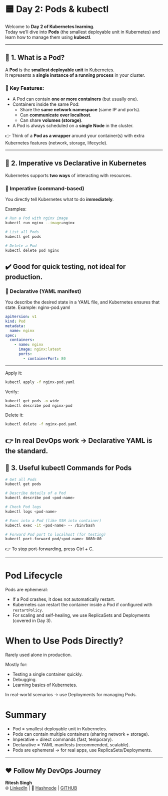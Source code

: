 # 🟦 Day 2: Pods & kubectl

Welcome to **Day 2 of Kubernetes learning**.  
Today we’ll dive into **Pods** (the smallest deployable unit in Kubernetes) and learn how to manage them using **kubectl**.

---

## 📌 1. What is a Pod?

A **Pod** is the **smallest deployable unit** in Kubernetes.  
It represents a **single instance of a running process** in your cluster.

### 🔹 Key Features:
- A Pod can contain **one or more containers** (but usually one).
- Containers inside the same Pod:
  - Share the **same network namespace** (same IP and ports).
  - Can **communicate over localhost**.
  - Can share **volumes (storage)**.
- A Pod is always scheduled on a **single Node** in the cluster.

👉 Think of a **Pod as a wrapper** around your container(s) with extra Kubernetes features (network, storage, lifecycle).

---

## 📌 2. Imperative vs Declarative in Kubernetes

Kubernetes supports **two ways** of interacting with resources.

### 🔹 Imperative (command-based)
You directly tell Kubernetes what to do **immediately**.

Examples:
```bash
# Run a Pod with nginx image
kubectl run nginx --image=nginx

# List all Pods
kubectl get pods

# Delete a Pod
kubectl delete pod nginx
```
✔️ Good for quick testing, not ideal for production.
---
### 🔹 Declarative (YAML manifest)
You describe the desired state in a YAML file, and Kubernetes ensures that state.
Example: nginx-pod.yaml

```yaml
apiVersion: v1
kind: Pod
metadata:
  name: nginx
spec:
  containers:
    - name: nginx
      image: nginx:latest
      ports:
        - containerPort: 80
```

---
Apply it:
```bash
kubectl apply -f nginx-pod.yaml
```
Verify:
```bash
kubectl get pods -o wide
kubectl describe pod nginx-pod
```
Delete it:
```bash
kubectl delete -f nginx-pod.yaml
```
👉 In real DevOps work → Declarative YAML is the standard.
---
## 📌 3. Useful kubectl Commands for Pods
```bash
# Get all Pods
kubectl get pods

# Describe details of a Pod
kubectl describe pod <pod-name>

# Check Pod logs
kubectl logs <pod-name>

# Exec into a Pod (like SSH into container)
kubectl exec -it <pod-name> -- /bin/bash

# Forward Pod port to localhost (for testing)
kubectl port-forward pod/<pod-name> 8080:80
```
👉 To stop port-forwarding, press Ctrl + C.

---

# Pod Lifecycle

Pods are ephemeral:

- If a Pod crashes, it does not automatically restart.
- Kubernetes can restart the container inside a Pod if configured with `restartPolicy`.
- For scaling and self-healing, we use ReplicaSets and Deployments (covered in Day 3).

# When to Use Pods Directly?

Rarely used alone in production.

Mostly for:

- Testing a single container quickly.
- Debugging.
- Learning basics of Kubernetes.

In real-world scenarios → use Deployments for managing Pods.

# Summary

- Pod = smallest deployable unit in Kubernetes.
- Pods can contain multiple containers (sharing network + storage).
- Imperative = direct commands (fast, temporary).
- Declarative = YAML manifests (recommended, scalable).
- Pods are ephemeral → for real apps, use ReplicaSets/Deployments.
---

## ❤️ Follow My DevOps Journey
**Ritesh Singh**  
🌐 [LinkedIn](https://www.linkedin.com/in/ritesh-singh-092b84340/) | 📝 [Hashnode](https://ritesh-devops.hashnode.dev/) | [GITHUB](https://github.com/ritesh355/Devops-journal)


